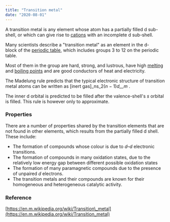```yaml
---
title: "Transition metal"
date: "2020-08-01"
---
```


A transition metal is any element whose atom has a partially filled d sub-shell, or which can give rise to [cations](https://chemistdictionary.com/cation/) with an incomplete d sub-shell.

Many scientists describe a "transition metal" as an element in the d-block of the [periodic table](https://chemistdictionary.com/periodic-table/), which includes groups 3 to 12 on the periodic table.

Most of them in the group are hard, strong, and lustrous, have high [melting](https://chemistdictionary.com/melting-point/) and [boiling points](https://chemistdictionary.com/boiling-point/) and are good conductors of heat and electricity.

The Madelung rule predicts that the typical electronic structure of transition metal atoms can be written as \[inert gas\]_ns_2(_n_ − 1)_d__m_ .

The inner d orbital is predicted to be filled after the valence-shell's _s_ orbital is filled. This rule is however only to approximate.

### Properties

There are a number of properties shared by the transition elements that are not found in other elements, which results from the partially filled d shell. These include:

- The formation of compounds whose colour is due to _d_–_d_ electronic transitions.
- The formation of compounds in many oxidation states, due to the relatively low energy gap between different possible oxidation states
- The formation of many paramagnetic compounds due to the presence of unpaired _d_ electrons.
- The transition metals and their compounds are known for their homogeneous and heterogeneous catalytic activity.

### Reference

[https://en.m.wikipedia.org/wiki/Transition\_metal](https://en.m.wikipedia.org/wiki/Transition_metal)
